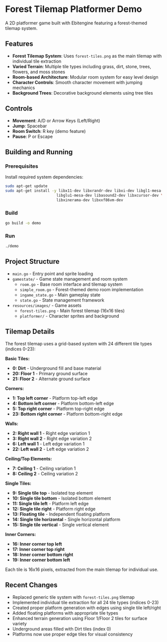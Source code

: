 # Forest Tilemap Platformer Demo

A 2D platformer game built with Ebitengine featuring a forest-themed tilemap system.

## Features

- **Forest Tilemap System**: Uses `forest-tiles.png` as the main tilemap with individual tile extraction
- **Varied Terrain**: Multiple tile types including grass, dirt, stone, trees, flowers, and moss stones
- **Room-based Architecture**: Modular room system for easy level design
- **Character Controls**: Smooth character movement with jumping mechanics
- **Background Trees**: Decorative background elements using tree tiles

## Controls

- **Movement**: A/D or Arrow Keys (Left/Right)
- **Jump**: Spacebar
- **Room Switch**: R key (demo feature)
- **Pause**: P or Escape

## Building and Running

### Prerequisites

Install required system dependencies:

```bash
sudo apt-get update
sudo apt-get install -y libx11-dev libxrandr-dev libxi-dev libgl1-mesa-dev \
                       libglu1-mesa-dev libasound2-dev libxcursor-dev \
                       libxinerama-dev libxxf86vm-dev
```

### Build

```bash
go build -o demo
```

### Run

```bash
./demo
```

## Project Structure

- `main.go` - Entry point and sprite loading
- `gamestate/` - Game state management and room system
  - `room.go` - Base room interface and tilemap system
  - `simple_room.go` - Forest-themed demo room implementation
  - `ingame_state.go` - Main gameplay state
  - `state.go` - State management framework
- `resources/images/` - Game assets
  - `forest-tiles.png` - Main forest tilemap (16x16 tiles)
  - `platformer/` - Character sprites and background

## Tilemap Details

The forest tilemap uses a grid-based system with 24 different tile types (indices 0-23):

**Basic Tiles:**
- **0: Dirt** - Underground fill and base material
- **20: Floor 1** - Primary ground surface  
- **21: Floor 2** - Alternate ground surface

**Corners:**
- **1: Top left corner** - Platform top-left edge
- **4: Bottom left corner** - Platform bottom-left edge  
- **5: Top right corner** - Platform top-right edge
- **23: Bottom right corner** - Platform bottom-right edge

**Walls:**
- **2: Right wall 1** - Right edge variation 1
- **3: Right wall 2** - Right edge variation 2
- **6: Left wall 1** - Left edge variation 1
- **22: Left wall 2** - Left edge variation 2

**Ceiling/Top Elements:**
- **7: Ceiling 1** - Ceiling variation 1
- **8: Ceiling 2** - Ceiling variation 2

**Single Tiles:**
- **9: Single tile top** - Isolated top element
- **10: Single tile bottom** - Isolated bottom element
- **11: Single tile left** - Platform left edge
- **12: Single tile right** - Platform right edge
- **13: Floating tile** - Independent floating platform
- **14: Single tile horizontal** - Single horizontal platform
- **15: Single tile vertical** - Single vertical element

**Inner Corners:**
- **16: Inner corner top left**
- **17: Inner corner top right** 
- **18: Inner corner bottom right**
- **19: Inner corner bottom left**

Each tile is 16x16 pixels, extracted from the main tilemap for individual use.

## Recent Changes

- Replaced generic tile system with `forest-tiles.png` tilemap
- Implemented individual tile extraction for all 24 tile types (indices 0-23)
- Created proper platform generation with edges using single tile left/right
- Added floating platforms with appropriate tile types
- Enhanced terrain generation using Floor 1/Floor 2 tiles for surface variety
- Underground areas filled with Dirt tiles (index 0)
- Platforms now use proper edge tiles for visual consistency